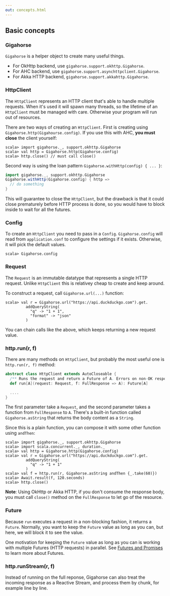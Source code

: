 ```yaml
---
out: concepts.html
---
```


  [Future]: http://docs.scala-lang.org/overviews/core/futures.html

Basic concepts
--------------

### Gigahorse

`Gigahorse` is a helper object to create many useful things.

- For OkHttp backend, use `gigahorse.support.okhttp.Gigahorse`.
- For AHC backend, use `gigahorse.support.asynchttpclient.Gigahorse`.
- For Akka HTTP backend, `gigahorse.support.akkahttp.Gigahorse`.

### HttpClient

The `HttpClient` represents an HTTP client that's able to handle multiple requests.
When it's used it will spawn many threads, so the lifetime of an `HttpClient`
must be managed with care. Otherwise your program will run out of resources.

There are two ways of creating an `HttpClient`.
First is creating using `Gigahorse.http(Gigahourse.config)`.
If you use this with AHC, **you must close** the client yourself:

```console
scala> import gigahorse._, support.okhttp.Gigahorse
scala> val http = Gigahorse.http(Gigahorse.config)
scala> http.close() // must call close()
```

Second way is using the loan pattern `Gigahorse.withHttp(config) { ... }`:

```scala
import gigahorse._, support.okhttp.Gigahorse
Gigahorse.withHttp(Gigahorse.config) { http =>
  // do something
}
```

This will guarantee to close the `HttpClient`, but the drawback
is that it could close prematurely before HTTP process is done,
so you would have to block inside to wait for all the futures.

### Config

To create an `HttpClient` you need to pass in a `Config`.
`Gigahorse.config` will read from `application.conf` to configure
the settings if it exists. Otherwise, it will pick the default values.

```console
scala> Gigahorse.config
```

### Request

The `Request` is an immutable datatype that represents a single HTTP request.
Unlike `HttpClient` this is relativey cheap to create and keep around.

To construct a request, call `Gigahorse.url(...)` function:

```console
scala> val r = Gigahorse.url("https://api.duckduckgo.com").get.
         addQueryString(
           "q" -> "1 + 1",
           "format" -> "json"
         )
```

You can chain calls like the above, which keeps returning a new request value.

### http.run(r, f)

There are many methods on `HttpClient`, but probably the most useful one is
`http.run(r, f)` method:

```scala
abstract class HttpClient extends AutoCloseable {
  /** Runs the request and return a Future of A. Errors on non-OK response. */
  def run[A](request: Request, f: FullResponse => A): Future[A]

  ....
}
```

The first parameter take a `Request`, and the second parameter takes a function
from `FullResponse` to `A`. There's a built-in function called `Gigahorse.asString`
that returns the body content as a `String`.

Since this is a plain function, you can compose it with some other function
using `andThen`:

```console
scala> import gigahorse._, support.okhttp.Gigahorse
scala> import scala.concurrent._, duration._
scala> val http = Gigahorse.http(Gigahorse.config)
scala> val r = Gigahorse.url("https://api.duckduckgo.com").get.
         addQueryString(
           "q" -> "1 + 1"
         )
scala> val f = http.run(r, Gigahorse.asString andThen {_.take(60)})
scala> Await.result(f, 120.seconds)
scala> http.close()
```

**Note**: Using OkHttp or Akka HTTP, if you don't consume the response body,
you must call `close()` method on the `FullResponse` to let go of the resource.

### Future

Because `run` executes a request in a non-blocking fashion, it returns a `Future`.
Normally, you want to keep the `Future` value as long as you can,
but here, we will block it to see the value.

One motivation for keeping the `Future` value as long as you can
is working with multiple Futures (HTTP requests) in parallel.
See [Futures and Promises][Future] to learn more about Futures.

### http.runStream(r, f)

Instead of running on the full reponse,
Gigahorse can also treat the incoming response as a Reactive Stream,
and process them by chunk, for example line by line.
